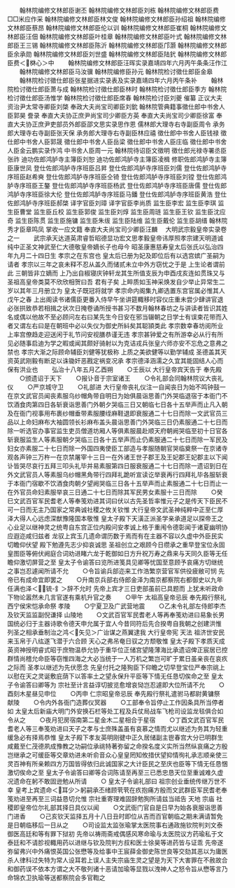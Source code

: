 <!-- { "loadSidebar": true } -->
　　翰林院编修文林郎臣谢丕  翰林院编修文林郎臣刘栋  翰林院编修文林郎臣费□□米应作采  翰林院编修文林郎臣林文俊  翰林院编修文林郎臣孙绍祖  翰林院编修文林郎臣蔡昂  翰林院编修文林郎臣伦以训  翰林院编修文林郎臣崔桐  翰林院编修文林郎臣汪佃  翰林院编修文林郎臣叶桂章  翰林院编修文林郎臣叶式  翰林院编修文林郎臣王三锡  翰林院编修文林郎臣陈沂  翰林院编修文林郎臣邝灏  翰林院编修文林郎臣余承勋  翰林院编修文林郎臣刘世盛  翰林院编修文林郎臣陆釴  翰林院编修文林郎臣费＜棥心＞中
　　翰林院编修文林郎臣汪晖实录嘉靖四年六月丙午条条汪作江
　　翰林院编修文林郎臣马汝骥  翰林院编修臣孙元  翰林院检讨徵仕郎臣金皋
　　翰林院检讨徵仕郎臣张星据进实录表及实录嘉靖四年六月丙午条补
　　翰林院检讨徵仕郎臣萧与成  翰林院检讨徵仕郎臣林时  翰林院检讨徵仕郎臣季方  翰林院检讨徵仕郎臣汤惟学  翰林院检讨徵仕郎臣席春  翰林院检讨臣刘夔  催纂  正议大夫资治尹太常寺卿臣刘棨  奉政大夫尚宝司卿臣刘鈗  翰林院管典籍事徵仕郎中书舍人臣郭昊  誊录  奉直大夫协正庶尹尚宝司少卿臣方英  奉直大夫尚宝司少卿臣徐富  奉直大夫协正庶尹吏部员外郎臣邵文思实录思作恩  儒林郎大理寺右寺副臣周令  承务郎大理寺右寺副臣张天保  承务郎大理寺右寺副臣林应禧  徵仕郎中书舍人臣钱禄  徵仕郎中书舍人臣郭晟  徵仕郎中书舍人臣岳梁  徵仕郎中书舍人臣庄临  徵仕郎中书舍人臣金云鹏实录作鸿  中书舍人臣周一元  翰林院待诏臣文徵明  徵仕郎光禄寺署丞臣张祚  迪功佐郎鸿胪寺主簿臣刘恕  迪功佐郎鸿胪寺主簿臣凌楫  修职佐郎鸿胪寺主簿臣康世凤  登仕佐郎鸿胪寺序班臣吕昇  登仕佐郎鸿胪寺序班臣刘儒  登仕佐郎鸿胪寺序班臣赵希奭  登仕佐郎鸿胪寺序班臣仝锜  登仕佐郎鸿胪寺序班臣刘镗  登仕佐郎鸿胪寺序班臣王鏊  登仕佐郎鸿胪寺序班臣杨武  登仕佐郎鸿胪寺序班臣唐儒  登仕佐郎鸿胪寺序班臣徐大伦  登仕佐郎鸿胪寺序班臣马鐇  登仕佐郎鸿胪寺序班臣黄浩  登仕佐郎鸿胪寺序班臣郝棨  译字官臣刘璋  译字官臣李尚质  监生臣李宏  监生臣李琪  监生臣曹堂  监生臣丘校  监生臣郭俊  监生臣刘焞  监生臣周琏  监生臣王钦  监生臣沈应奇  监生臣陈贯  监生臣施镛  监生臣朱绂  监生臣陆维  监生臣戴伦  监生臣胡缙  翰林院秀才臣章鸣凤  掌收一应文籍  奉直大夫尚宝司少卿臣汪麟
　大明武宗毅皇帝实录卷之一
　　武宗承天达道英肃睿哲昭德显功宏文思孝毅皇帝讳厚照孝宗建天明道诚纯中正圣文神武至仁大德敬皇帝嫡长子也母今  昭圣康惠慈寿皇太后张氏以弘治四年九月二十四日生  孝宗之在东宫也  皇太后已册为妃及即位后有以选宫嫔广圣嗣为请者  孝宗以三年之哀未释不忍从盖久而储贰未立中外方窃忧之于是  上生论者谓前此  三朝皆非立嫡而  上乃出自椒寝庆钟轩龙其生所值支辰为申酉戌亥连如贯珠又与  圣祖高皇帝类莫不欣欣相贺曰吾  君有子矣  上睟质如玉神采焕发自少举止异常生二岁以其年三月册立为  皇太子既冠将就学  孝宗命内阁集九卿选置东宫官属必惟其人戊午之春  上出阁读书诸儒臣更番入侍早午坐讲筵輙移时容仪庄重未尝少肆讲官退必张拱致恭若相揖之状次日掩卷诵所授书甚习不数月翰林春坊之与讲读者皆识其姓名或偶以他故不至必顾问左右曰某先生今日安在邪当辍朝之日学士有误束花带而入者又谓左右曰是在朝班中必以失仪为御史所紏矣其聪頴类此  孝宗数幸春坊阅所业  上率宫僚趋走迎送闲于礼节问安视膳恭谨无违  孝宗甚钟爱之有所游幸必从行有所见必随事启迪为学之暇或闻其颇好骑射以为克诘戎兵张皇六师亦安不忘危之意弗之禁也  孝宗大渐之际顾命辅臣刘健等犹极称  上质之美欲健等以勤学辅成  圣德盖其天资英武刚毅有断足以诛锄奸恶戡定祸变况承  孝宗德泽涵濡之久宜其能固结人心而保有洪业也
　　弘治十八年五月乙酉朔
　　○壬辰以  大行皇帝宾天告于  奉先殿
　　○颁遗诏于天下
　　○报讣音于宗室诸王
　　○令礼部会同翰林院议大丧礼仪
　　○严京城守卫
　　○礼部进  大行皇帝丧礼仪注一自闻丧日为始不鸣钟鼓一在京文武官员闻丧素服乌纱帽角带自明日为始俱晨诣思善门外哭临退宿于本衙门不饮酒食肉第四日各斩衰诣思善门外朝夕哭临三日又朝临七日各十五举声而止凡入朝及在衙门视事用布裹纱帽垂带素服腰绖麻鞋退即衰服通二十七日而除一文武官员三品以上命妇麻布大袖圆领长衫麻布盖头晨诣思善门外哭临三日仍素服通二十七日而除一听选官办事官监生吏员僧道坊厢人等俱素服晨赴顺天府朝阙哭临至初十日官各斩衰服监生人等素服朝夕哭临三日各十五举声而止仍素服通二十七日而除一军民及妇女亦素服二十七日而除一外国四夷使臣工部造与孝服随朝官哭临奠祭一在京诸寺观各声钟三万杵一在京禁屠宰十三日一在外诸王世子郡王及王妃郡王妃郡主以下闻讣皆哭尽哀行五拜三叩头礼毕并易素服第四日服衰服通二十七日而除一遗诏到日在外文武官员人等素服乌纱帽黑角带行四拜礼跪听宣读讫举衰再行四拜礼毕各服斩衰于本衙门宿歇不饮酒食肉朝夕望阙哭临三日各十五举声而止素服通二十七日而止一在外官员命妇素服举哀三日通二十七日而除其军民男女素服十三日而除
　　○癸巳文武百官军民耆老人等奉笺劝进其词曰伏以古先圣哲率惟元子之是传天下臣民不可一日而无主乃国家之常典诚社稷之攸关钦惟  大行皇帝文武圣神纯粹中正至仁厚泽大得人心远虑深猷豫隆国本敬惟  皇太子殿下天潢正派圣学亲承道足以探帝王之心业足以继神灵之统粤自东宫正位内殿问安孝诚上格于重闱令德彰闻于诸夏幽明协应遐迩咸归兹者  龙驭上宾玉几遗命谓历数于焉而有在主器不容以久虚中外臣民实切瞻仰伏望  殿下勉遵先志少抑哀诚思  圣祖创立之艰顾今日缵承之重早登宝位永固皇图臣等俯伏阙庭合词劝进睹六龙于乾御如日方升祝万寿之鼎来与天同久臣等无任瞻仰激切屏营之至  皇太子令谕答曰览所进笺具见卿等忧国至意顾予哀痛方切继统之事岂忍遽闻所请不允
　　○令旨谕兵部迩来工作浩繁京营官军供役疲敝可悯  先帝已有成命宜即罢之
　　○升南京兵部右侍郎金泽为南京都察院右都御史以九年任满也泽＜锍-釒＞辞不允时  先帝上宾才三日吏部虽前已具题而  上犹未听政命下物论嚣然未几言官遂有乘机升官之奏
　　○甲午  太祖高皇帝忌辰  奉先殿行祭礼西宁侯宋恺承命祭  孝陵
　　○宁夏卫及广武营地震
　　○乙未令礼部左侍郎李杰及钦天监监副倪谦择  山陵地
　　○文武百官军民耆老人等再奉笺劝进曰易象长男国统必归于主器诗歌令德天申允属于宜人今昔同符后先合揆粤自我朝之创建洪惟  列圣之相承垂制治之鸿＜矢见＞广诒谋之燕翼逮我  大行皇帝宪  天法  祖济世安民来玉帛于八纮遂飞潜于六合顾  天心之弗吊奄日驭之方颓敬惟  皇太子殿下孝质天成英资神授明睿式昭于庶物温恭允协于重华位正储宫望隆薄海比承遗诏俾正宸居已控群情尚稽允命臣等窃惟四海之大必当统于一人万机之繁岂可旷于累日虽亲丧在哀疚之际而  圣孝以继述为先伏愿念  先皇付托之隆狥臣下仰瞻之切早登宝位严奉宗祧上以慰在天之灵诞敷庇荫下以答率土之望永保升平臣等下情无任恳切俟命之至  皇太子令谕答曰卿等为  宗社至计言益谆切披览愈增哀恸岂忍遽即大位所请不允
　　○酉刻木星昼见申位
　　○丙申  仁宗昭皇帝忌辰  奉先殿行祭礼遣驸马都尉黄镛祭  献陵
　　○令内外各衙门造葬仪冥器
　　○工部奉令旨停止工作因条具所当停者如  太皇太后新庙大明门外安换石栏等处工程及兵仗局战车飞枪司设监龙毯俱合如令从之
　　○夜月犯房宿南第二星金木二星相合于星宿
　　○丁酉文武百官军民耆老人等三奉笺劝进曰天子之孝与士庶殊盖虽有哀慕之情而尤以继述为务其为轻重缓急必有择焉恭惟  皇太子殿下孝友英明刚徤中正久居储副主鬯春宫大分已明群生咸戴至仁茂德夙成豫教之功嗣位承祧特著弥留之命揆名度义实所当然纵哀痛之方殷岂继承之可缓臣等交章劝进未听俞音众心皇皇罔知攸措伏望抑情徇礼承志顺亲使三灵百神有所亲赖四方万国皆得依归此诚国家之大计臣民之至庆也臣等下情无任恳悃激切俟命之至  皇太子令谕答曰卿等合词陈请至再至三已悉忠恳天位至重诚难久虚况遗命在躬不敢固逊勉从所请
　　○  皇太子令谕礼部曰  祖宗创业垂统传继万世不幸  皇考上宾遗命＜耳少＞躬嗣承丕绪顾茕茕在疚抱痛方殷而文武群臣军民耆老奉笺劝进至再至三词益恳切允惟  宗社重寄理难固辞勉狥所请兹当祗告  天地  宗庙  社稷即皇帝位尔礼部其择日具仪以闻
　　○文武衙门官自是日早为始各衰服诣思善门进香
　　○己亥钦天监择五月十八日丑时即位从吉而百官朝临之期未满请暂免是日朝临移后一日从之
　　○司设监太监张瑜掌太医院事右通政施钦院判刘文泰御医高廷和等有罪下狱初  先帝以祷雨斋戒偶感风寒命瑜与太医院议方药瑜私于文泰廷和不请胗视輙用药以进继与钦及院判方叔和医士徐昊等进药皆与证乖  先帝遂弥留弗兴中外痛恨英国公张懋等及给事中王宸薛金御史陈世良等交劾其恶以为庸医杀人律科过失特为常人设耳若上误人主失宗庙生灵之望是为天下大害罪在不赦故合和御药误不依本方谓之大不敬列诸十恶请加瑜等显戮以洩神人之怒令旨从懋等言乃命锦衣卫执瑜等送都察院会多官鞫之
